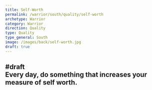 ```yaml
---
title: Self-Worth
permalink: /warrior/south/quality/self-worth
archetype: Warrior
category: Warrior
direction: Quality
type: Quality
type_general: South
image: /images/back/self-worth.jpg
draft: true
---
```

#draft   
Every day, do something that increases your measure of self worth. 
---
